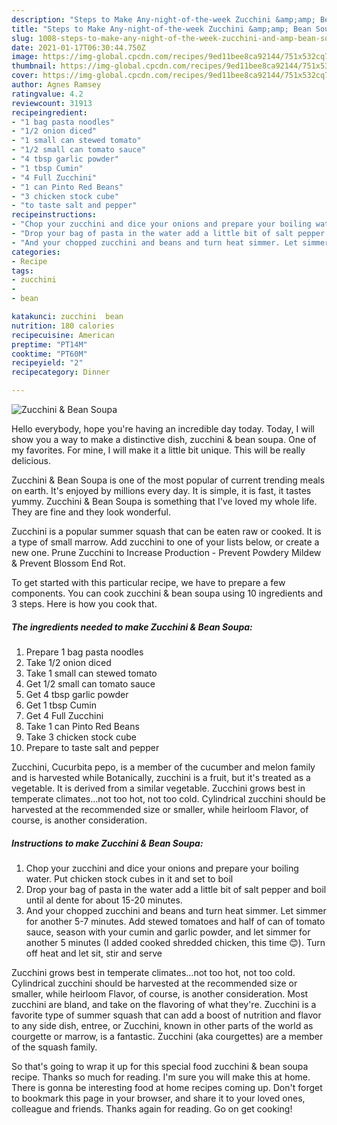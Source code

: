 ```yaml
---
description: "Steps to Make Any-night-of-the-week Zucchini &amp;amp; Bean Soupa"
title: "Steps to Make Any-night-of-the-week Zucchini &amp;amp; Bean Soupa"
slug: 1008-steps-to-make-any-night-of-the-week-zucchini-and-amp-bean-soupa
date: 2021-01-17T06:30:44.750Z
image: https://img-global.cpcdn.com/recipes/9ed11bee8ca92144/751x532cq70/zucchini-bean-soupa-recipe-main-photo.jpg
thumbnail: https://img-global.cpcdn.com/recipes/9ed11bee8ca92144/751x532cq70/zucchini-bean-soupa-recipe-main-photo.jpg
cover: https://img-global.cpcdn.com/recipes/9ed11bee8ca92144/751x532cq70/zucchini-bean-soupa-recipe-main-photo.jpg
author: Agnes Ramsey
ratingvalue: 4.2
reviewcount: 31913
recipeingredient:
- "1 bag pasta noodles"
- "1/2 onion diced"
- "1 small can stewed tomato"
- "1/2 small can tomato sauce"
- "4 tbsp garlic powder"
- "1 tbsp Cumin"
- "4 Full Zucchini"
- "1 can Pinto Red Beans"
- "3 chicken stock cube"
- "to taste salt and pepper"
recipeinstructions:
- "Chop your zucchini and dice your onions and prepare your boiling water. Put chicken stock cubes in it and set to boil"
- "Drop your bag of pasta in the water add a little bit of salt pepper and boil until al dente for about 15-20 minutes."
- "And your chopped zucchini and beans and turn heat simmer. Let simmer for another 5-7 minutes. Add stewed tomatoes and half of can of tomato sauce, season with your cumin and garlic powder, and let simmer for another 5 minutes (I added cooked shredded chicken, this time 😊). Turn off heat and let sit, stir and serve"
categories:
- Recipe
tags:
- zucchini
- 
- bean

katakunci: zucchini  bean 
nutrition: 180 calories
recipecuisine: American
preptime: "PT14M"
cooktime: "PT60M"
recipeyield: "2"
recipecategory: Dinner

---
```



![Zucchini &amp; Bean Soupa](https://img-global.cpcdn.com/recipes/9ed11bee8ca92144/751x532cq70/zucchini-bean-soupa-recipe-main-photo.jpg)

Hello everybody, hope you're having an incredible day today. Today, I will show you a way to make a distinctive dish, zucchini &amp; bean soupa. One of my favorites. For mine, I will make it a little bit unique. This will be really delicious.

Zucchini &amp; Bean Soupa is one of the most popular of current trending meals on earth. It's enjoyed by millions every day. It is simple, it is fast, it tastes yummy. Zucchini &amp; Bean Soupa is something that I've loved my whole life. They are fine and they look wonderful.

Zucchini is a popular summer squash that can be eaten raw or cooked. It is a type of small marrow. Add zucchini to one of your lists below, or create a new one. Prune Zucchini to Increase Production - Prevent Powdery Mildew &amp; Prevent Blossom End Rot.


To get started with this particular recipe, we have to prepare a few components. You can cook zucchini &amp; bean soupa using 10 ingredients and 3 steps. Here is how you cook that.

<!--inarticleads1-->

##### The ingredients needed to make Zucchini &amp; Bean Soupa:

1. Prepare 1 bag pasta noodles
1. Take 1/2 onion diced
1. Take 1 small can stewed tomato
1. Get 1/2 small can tomato sauce
1. Get 4 tbsp garlic powder
1. Get 1 tbsp Cumin
1. Get 4 Full Zucchini
1. Take 1 can Pinto Red Beans
1. Take 3 chicken stock cube
1. Prepare to taste salt and pepper


Zucchini, Cucurbita pepo, is a member of the cucumber and melon family and is harvested while Botanically, zucchini is a fruit, but it&#39;s treated as a vegetable. It is derived from a similar vegetable. Zucchini grows best in temperate climates…not too hot, not too cold. Cylindrical zucchini should be harvested at the recommended size or smaller, while heirloom Flavor, of course, is another consideration. 

<!--inarticleads2-->

##### Instructions to make Zucchini &amp; Bean Soupa:

1. Chop your zucchini and dice your onions and prepare your boiling water. Put chicken stock cubes in it and set to boil
1. Drop your bag of pasta in the water add a little bit of salt pepper and boil until al dente for about 15-20 minutes.
1. And your chopped zucchini and beans and turn heat simmer. Let simmer for another 5-7 minutes. Add stewed tomatoes and half of can of tomato sauce, season with your cumin and garlic powder, and let simmer for another 5 minutes (I added cooked shredded chicken, this time 😊). Turn off heat and let sit, stir and serve


Zucchini grows best in temperate climates…not too hot, not too cold. Cylindrical zucchini should be harvested at the recommended size or smaller, while heirloom Flavor, of course, is another consideration. Most zucchini are bland, and take on the flavoring of what they&#39;re. Zucchini is a favorite type of summer squash that can add a boost of nutrition and flavor to any side dish, entree, or Zucchini, known in other parts of the world as courgette or marrow, is a fantastic. Zucchini (aka courgettes) are a member of the squash family. 

So that's going to wrap it up for this special food zucchini &amp; bean soupa recipe. Thanks so much for reading. I'm sure you will make this at home. There is gonna be interesting food at home recipes coming up. Don't forget to bookmark this page in your browser, and share it to your loved ones, colleague and friends. Thanks again for reading. Go on get cooking!
